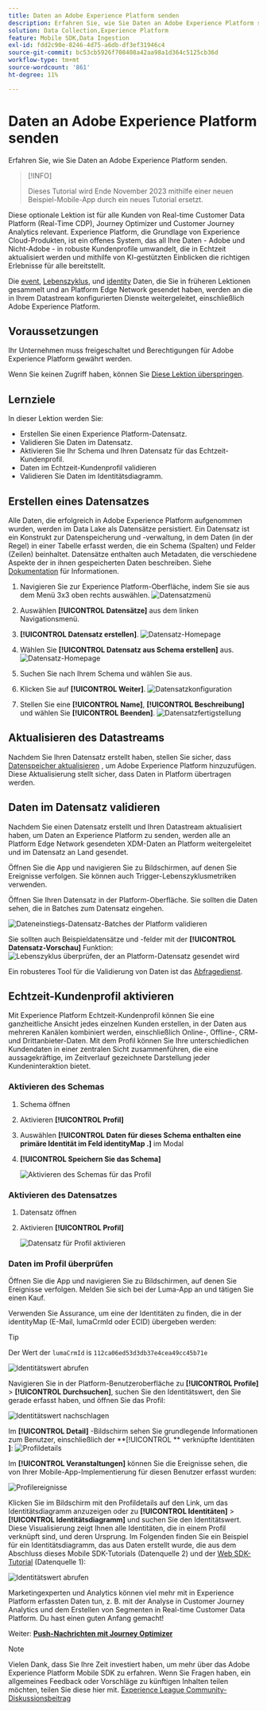 ```yaml
---
title: Daten an Adobe Experience Platform senden
description: Erfahren Sie, wie Sie Daten an Adobe Experience Platform senden.
solution: Data Collection,Experience Platform
feature: Mobile SDK,Data Ingestion
exl-id: fdd2c90e-8246-4d75-a6db-df3ef31946c4
source-git-commit: bc53cb5926f708408a42aa98a1d364c5125cb36d
workflow-type: tm+mt
source-wordcount: '861'
ht-degree: 11%

---
```


# Daten an Adobe Experience Platform senden

Erfahren Sie, wie Sie Daten an Adobe Experience Platform senden.

>[!INFO]
>
> Dieses Tutorial wird Ende November 2023 mithilfe einer neuen Beispiel-Mobile-App durch ein neues Tutorial ersetzt.

Diese optionale Lektion ist für alle Kunden von Real-time Customer Data Platform (Real-Time CDP), Journey Optimizer und Customer Journey Analytics relevant. Experience Platform, die Grundlage von Experience Cloud-Produkten, ist ein offenes System, das all Ihre Daten - Adobe und Nicht-Adobe - in robuste Kundenprofile umwandelt, die in Echtzeit aktualisiert werden und mithilfe von KI-gestützten Einblicken die richtigen Erlebnisse für alle bereitstellt.

Die [event](events.md), [Lebenszyklus](lifecycle-data.md), und [identity](identity.md) Daten, die Sie in früheren Lektionen gesammelt und an Platform Edge Network gesendet haben, werden an die in Ihrem Datastream konfigurierten Dienste weitergeleitet, einschließlich Adobe Experience Platform.


## Voraussetzungen

Ihr Unternehmen muss freigeschaltet und Berechtigungen für Adobe Experience Platform gewährt werden.

Wenn Sie keinen Zugriff haben, können Sie [Diese Lektion überspringen](install-sdks.md).

## Lernziele

In dieser Lektion werden Sie:

* Erstellen Sie einen Experience Platform-Datensatz.
* Validieren Sie Daten im Datensatz.
* Aktivieren Sie Ihr Schema und Ihren Datensatz für das Echtzeit-Kundenprofil.
* Daten im Echtzeit-Kundenprofil validieren
* Validieren Sie Daten im Identitätsdiagramm.


## Erstellen eines Datensatzes

Alle Daten, die erfolgreich in Adobe Experience Platform aufgenommen wurden, werden im Data Lake als Datensätze persistiert. Ein Datensatz ist ein Konstrukt zur Datenspeicherung und -verwaltung, in dem Daten (in der Regel) in einer Tabelle erfasst werden, die ein Schema (Spalten) und Felder (Zeilen) beinhaltet. Datensätze enthalten auch Metadaten, die verschiedene Aspekte der in ihnen gespeicherten Daten beschreiben. Siehe [Dokumentation](https://experienceleague.adobe.com/docs/experience-platform/catalog/datasets/overview.html?lang=de) für Informationen.

1. Navigieren Sie zur Experience Platform-Oberfläche, indem Sie sie aus dem Menü 3x3 oben rechts auswählen.
   ![Datensatzmenü](assets/mobile-dataset-menu.png)

1. Auswählen **[!UICONTROL Datensätze]** aus dem linken Navigationsmenü.

1. **[!UICONTROL Datensatz erstellen]**.
   ![Datensatz-Homepage](assets/mobile-dataset-home.png)

1. Wählen Sie **[!UICONTROL Datensatz aus Schema erstellen]** aus.
   ![Datensatz-Homepage](assets/mobile-dataset-create.png)

1. Suchen Sie nach Ihrem Schema und wählen Sie aus.

1. Klicken Sie auf **[!UICONTROL Weiter]**.
   ![Datensatzkonfiguration](assets/mobile-dataset-configure.png)

1. Stellen Sie eine **[!UICONTROL Name]**, **[!UICONTROL Beschreibung]** und wählen Sie **[!UICONTROL Beenden]**.
   ![Datensatzfertigstellung](assets/mobile-dataset-finish.png)

## Aktualisieren des Datastreams

Nachdem Sie Ihren Datensatz erstellt haben, stellen Sie sicher, dass [Datenspeicher aktualisieren](create-datastream.md) , um Adobe Experience Platform hinzuzufügen. Diese Aktualisierung stellt sicher, dass Daten in Platform übertragen werden.

## Daten im Datensatz validieren

Nachdem Sie einen Datensatz erstellt und Ihren Datastream aktualisiert haben, um Daten an Experience Platform zu senden, werden alle an Platform Edge Network gesendeten XDM-Daten an Platform weitergeleitet und im Datensatz an Land gesendet.

Öffnen Sie die App und navigieren Sie zu Bildschirmen, auf denen Sie Ereignisse verfolgen. Sie können auch Trigger-Lebenszyklusmetriken verwenden.

Öffnen Sie Ihren Datensatz in der Platform-Oberfläche. Sie sollten die Daten sehen, die in Batches zum Datensatz eingehen.

![Dateneinstiegs-Datensatz-Batches der Platform validieren](assets/mobile-platform-dataset-batches.png)

Sie sollten auch Beispieldatensätze und -felder mit der **[!UICONTROL Datensatz-Vorschau]** Funktion:
![Lebenszyklus überprüfen, der an Platform-Datensatz gesendet wird](assets/mobile-lifecycle-platform-dataset.png)

Ein robusteres Tool für die Validierung von Daten ist das [Abfragedienst](https://experienceleague.adobe.com/docs/platform-learn/tutorials/queries/explore-data.html?lang=de).

## Echtzeit-Kundenprofil aktivieren

Mit Experience Platform Echtzeit-Kundenprofil können Sie eine ganzheitliche Ansicht jedes einzelnen Kunden erstellen, in der Daten aus mehreren Kanälen kombiniert werden, einschließlich Online-, Offline-, CRM- und Drittanbieter-Daten. Mit dem Profil können Sie Ihre unterschiedlichen Kundendaten in einer zentralen Sicht zusammenführen, die eine aussagekräftige, im Zeitverlauf gezeichnete Darstellung jeder Kundeninteraktion bietet.

### Aktivieren des Schemas

1. Schema öffnen
1. Aktivieren **[!UICONTROL Profil]**
1. Auswählen **[!UICONTROL Daten für dieses Schema enthalten eine primäre Identität im Feld identityMap .]** im Modal
1. **[!UICONTROL Speichern Sie das Schema]**

   ![Aktivieren des Schemas für das Profil](assets/mobile-platform-profile-schema.png)

### Aktivieren des Datensatzes

1. Datensatz öffnen
1. Aktivieren **[!UICONTROL Profil]**

   ![Datensatz für Profil aktivieren](assets/mobile-platform-profile-dataset.png)

### Daten im Profil überprüfen

Öffnen Sie die App und navigieren Sie zu Bildschirmen, auf denen Sie Ereignisse verfolgen. Melden Sie sich bei der Luma-App an und tätigen Sie einen Kauf.

Verwenden Sie Assurance, um eine der Identitäten zu finden, die in der identityMap (E-Mail, lumaCrmId oder ECID) übergeben werden:

>[!TIP]
>
>   Der Wert der `lumaCrmId` is `112ca06ed53d3db37e4cea49cc45b71e`


![Identitätswert abrufen](assets/mobile-platform-identity.png)

Navigieren Sie in der Platform-Benutzeroberfläche zu **[!UICONTROL Profile]** > **[!UICONTROL Durchsuchen]**, suchen Sie den Identitätswert, den Sie gerade erfasst haben, und öffnen Sie das Profil:

![Identitätswert nachschlagen](assets/mobile-platform-profile-lookup.png)

Im **[!UICONTROL Detail]** -Bildschirm sehen Sie grundlegende Informationen zum Benutzer, einschließlich der **[!UICONTROL ** verknüpfte Identitäten **]**:
![Profildetails](assets/mobile-platform-profile-details.png)

Im **[!UICONTROL Veranstaltungen]** können Sie die Ereignisse sehen, die von Ihrer Mobile-App-Implementierung für diesen Benutzer erfasst wurden:

![Profilereignisse](assets/mobile-platform-profile-events.png)


Klicken Sie im Bildschirm mit den Profildetails auf den Link, um das Identitätsdiagramm anzuzeigen oder zu **[!UICONTROL Identitäten]** > **[!UICONTROL Identitätsdiagramm]** und suchen Sie den Identitätswert. Diese Visualisierung zeigt Ihnen alle Identitäten, die in einem Profil verknüpft sind, und deren Ursprung. Im Folgenden finden Sie ein Beispiel für ein Identitätsdiagramm, das aus Daten erstellt wurde, die aus dem Abschluss dieses Mobile SDK-Tutorials (Datenquelle 2) und der [Web SDK-Tutorial](https://experienceleague.adobe.com/docs/platform-learn/implement-web-sdk/overview.html?lang=de) (Datenquelle 1):

![Identitätswert abrufen](assets/mobile-platform-profile-identitygraph.png)

Marketingexperten und Analytics können viel mehr mit in Experience Platform erfassten Daten tun, z. B. mit der Analyse in Customer Journey Analytics und dem Erstellen von Segmenten in Real-time Customer Data Platform. Du hast einen guten Anfang gemacht!

Weiter: **[Push-Nachrichten mit Journey Optimizer](journey-optimizer-push.md)**

>[!NOTE]
>
>Vielen Dank, dass Sie Ihre Zeit investiert haben, um mehr über das Adobe Experience Platform Mobile SDK zu erfahren. Wenn Sie Fragen haben, ein allgemeines Feedback oder Vorschläge zu künftigen Inhalten teilen möchten, teilen Sie diese hier mit. [Experience League Community-Diskussionsbeitrag](https://experienceleaguecommunities.adobe.com/t5/adobe-experience-platform-data/tutorial-discussion-implement-adobe-experience-cloud-in-mobile/td-p/443796)
